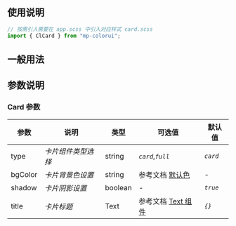 ## 使用说明

```jsx
// 按需引入需要在 app.scss 中引入对应样式 card.scss
import { ClCard } from "mp-colorui";
```

## 一般用法

<CodeShow componentName='card' />

## 参数说明

### Card 参数

| 参数    | 说明               | 类型    | 可选值                           | 默认值   |
| ------- | ------------------ | ------- | -------------------------------- | -------- |
| type    | _卡片组件类型选择_ | string  | _`card`_,_`full`_                | _`card`_ |
| bgColor | _卡片背景色设置_   | string  | 参考文档 [默认色](/mp-colorui-doc/home/color)   | -        |
| shadow  | _卡片阴影设置_     | boolean | -                                | _`true`_ |
| title   | _卡片标题_         | Text    | 参考文档 [Text 组件](/mp-colorui-doc/base/text) | _`{}`_     |

<FloatPhone url="https://yinliangdream.github.io/mp-colorui-h5-demo/#/pages/components/card/index" />
